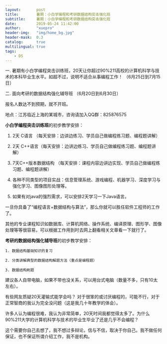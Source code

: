 ```yaml
---
layout:       post
title:        暑期：小白学编程和考研数据结构突击强化班
subtitle:     暑期：小白学编程和考研数据结构突击强化班
date:         2019-05-24 11:42:00
author:       "xuepro"
header-img:   "img/home_bg.jpg"
header-mask:  0.3
catalog:      true
multilingual: true
tags:
    - DS
---
```



一. 暑期有小白学编程突击训练班，20天让你超过90%211高校的计算机科学与技术的本科毕业生水平。如超不过，说明不适合从事编程工作！
（6月25日到7月15日）

二. 面向考研的数据结构强化辅导班
（6月20日到6月30日）

报名人数达不到预期，就不开班。

地点：江苏临近上海的某城市，咨询请加入QQ群：825876575

**小白学编程突击训练班**的初步教学安排：

   1. 2天 C语言 （每天安排：边讲边练习、学员自己做编程练习题、编程题讲解）
  
   2. 2天 C++语言（每天安排：边讲边练习、学员自己做编程练习题、编程题讲解）
  
   3. 7天C++版本数据结构 （每天安排：课程内容边讲边实现、学员自己做编程练习题、编程题讲解）
  
   4. 各种不同类型的项目实战：信息管理系统、游戏编程、机器学习、深度学习与强化学习、图像图形处理等。
  
   5. 如果有对java的强烈需求，可以安排2天学习一下Java语言。
  
一旦你具备了“编程语言+数据结构与算法”，那么你就可以胜任软件工程师的工作了。

其他的专业课程知识如数据库、计算机网络、操作系统、编译原理、图形学、图像处理等等很容易，可以根据工作用到时去网上翻看相关文章看一下就行了。
 
 **考研的数据结构强化辅导班**的初步教学安排：
 
    1. 数据结构基础知识的复习
    
    2. 分类讲解典型的数据结构解题方法（重点是编程题）
    
    3. 数据结构刷题
 
 
建议各人自带电脑，如果不带也没关系，可以用台式电脑（数量不多，只有10太左右）。

有些网友质疑20天灌输式能学会吗？ 对于很笨的或讨厌编程的，可能不行，对于正常智商的我认为完全没问题（这是我几十年教学的体会）。

许多人认为编程很难，我认为非常简单，20天时间我都觉得太多了。为什么90%211大学的计算机科学与技术的毕业生毕业了还是几乎不会编程？

这个需要你自己去想了，我不想过多辩论，信与不信，取决于你自己。我不做任何保证，也不保证所谓介绍工作，我不是机构。

